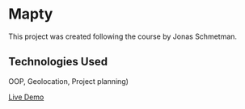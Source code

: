 # Mapty

This project was created following the course by Jonas Schmetman.
## Technologies Used

OOP, Geolocation, Project planning)

 [Live Demo](mapty-oop-js.netlify.app)
